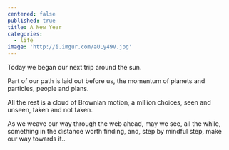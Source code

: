 ```yaml
---
centered: false
published: true
title: A New Year
categories:
  - life
image: 'http://i.imgur.com/aULy49V.jpg'
---
```

Today we began
our next trip
around the sun.

Part of our path
is laid out before us,
the momentum
of planets and particles,
people and plans.

All the rest is a cloud
of Brownian motion,
a million choices,
seen and unseen, 
taken and not taken.

As we weave our way
through the web ahead,
may we see, all the while,
something in the distance
worth finding,
and, step by mindful step,
make our way towards it..
